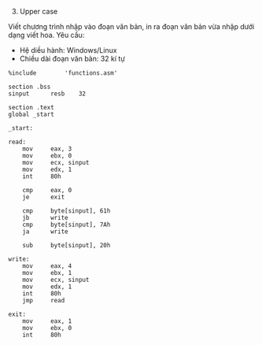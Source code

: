 3. Upper case

Viết chương trình nhập vào đoạn văn bản, in ra đoạn văn bản vừa nhập dưới dạng viết hoa. Yêu cầu:

* Hệ diều hành: Windows/Linux
* Chiều dài đoạn văn bản: 32 kí tự

````
%include        'functions.asm'

section .bss
sinput      resb    32

section .text
global _start

_start:

read:
    mov     eax, 3
    mov     ebx, 0
    mov     ecx, sinput
    mov     edx, 1
    int     80h

    cmp     eax, 0
    je      exit

    cmp     byte[sinput], 61h
    jb      write
    cmp     byte[sinput], 7Ah
    ja      write

    sub     byte[sinput], 20h

write:
    mov     eax, 4
    mov     ebx, 1
    mov     ecx, sinput
    mov     edx, 1
    int     80h
    jmp     read

exit:
    mov     eax, 1
    mov     ebx, 0
    int     80h
````
